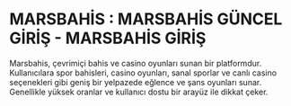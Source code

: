 # MARSBAHİS : MARSBAHİS GÜNCEL GİRİŞ - MARSBAHİS GİRİŞ




Marsbahis, çevrimiçi bahis ve casino oyunları sunan bir platformdur. Kullanıcılara spor bahisleri, casino oyunları, sanal sporlar ve canlı casino seçenekleri gibi geniş bir yelpazede eğlence ve şans oyunları sunar. Genellikle yüksek oranlar ve kullanıcı dostu bir arayüz ile dikkat çeker.
